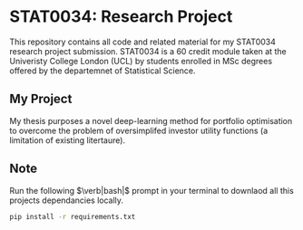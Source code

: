 # STAT0034: Research Project 

This repository contains all code and related material for my STAT0034 research project submission. STAT0034 is a 60 credit module taken at the Univeristy College London (UCL) by students enrolled in MSc degrees offered by the departemnet of Statistical Science.

## My Project 

My thesis purposes a novel deep-learning method for portfolio optimisation to overcome the problem of oversimplifed investor utility functions (a limitation of existing litertaure).    

## Note 

Run the following $\verb|bash|$ prompt in your terminal to downlaod all this projects dependancies locally. 

```bash
pip install -r requirements.txt
```